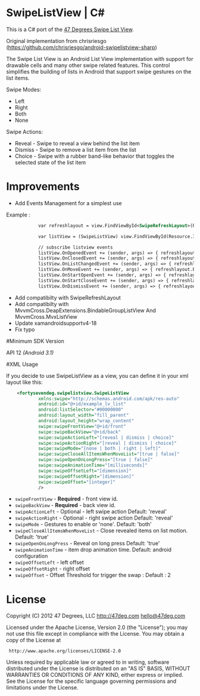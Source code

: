 SwipeListView | C#
===========================

This is a C# port of the [47 Degrees Swipe List View](https://github.com/47deg/android-swipelistview). 

Original implementation from chrisriesgo (https://github.com/chrisriesgo/android-swipelistview-sharp)

The Swipe List View is an Android List View implementation with support for drawable cells and many other swipe related features. This control simplifies the building of lists in Android that support swipe gestures on the list items. Swipe Modes:
* Left* Right* Both* NoneSwipe Actions:
* Reveal - Swipe to reveal a view behind the list item* Dismiss - Swipe to remove a list item from the list* Choice - Swipe with a rubber band-like behavior that toggles the selected state of the list item

# Improvements

- Add Events Management for a simplest use 

Example :
```xml
            var refreshlayout = view.FindViewById<SwipeRefreshLayout>(Resource.Id.refresh_layout);

            var listView = (SwipeListView) view.FindViewById(Resource.Id.listview);

            // subscribe listview events
            listView.OnOpenedEvent += (sender, args) => { refreshlayout.Enabled = false; };
            listView.OnClosedEvent += (sender, args) => { refreshlayout.Enabled = true; };
            listView.OnListChangedEvent += (sender, args) => { refreshlayout.Enabled = true; };
            listView.OnMoveEvent += (sender, args) => { refreshlayout.Enabled = false; };
            listView.OnStartOpenEvent += (sender, args) => { refreshlayout.Enabled = false; };
            listView.OnStartCloseEvent += (sender, args) => { refreshlayout.Enabled = true; };
            listView.OnDismissEvent += (sender, args) => { refreshlayout.Enabled = true; };
```

- Add compatibilty with SwipeRefreshLayout
- Add compatibilty with MvvmCross.DeapExtensions.BindableGroupListView And MvvmCross.MvxListView
- Update xamandroidsupportv4-18
- Fix typo
#Minimum SDK Version
API 12 *(Android 3.1)*

#XML Usage

If you decide to use SwipeListView as a view, you can define it in your xml layout like this:

```xml
	<fortysevendeg.swipelistview.SwipeListView
            xmlns:swipe="http://schemas.android.com/apk/res-auto"
            android:id="@+id/example_lv_list"
            android:listSelector="#00000000"
            android:layout_width="fill_parent"
            android:layout_height="wrap_content"
            swipe:swipeFrontView="@+id/front"
            swipe:swipeBackView="@+id/back"
            swipe:swipeActionLeft="[reveal | dismiss | choice]"
            swipe:swipeActionRight="[reveal | dismiss | choice]"
            swipe:swipeMode="[none | both | right | left]"
            swipe:swipeCloseAllItemsWhenMoveList="[true | false]"
            swipe:swipeOpenOnLongPress="[true | false]"
            swipe:swipeAnimationTime="[milliseconds]"
            swipe:swipeOffsetLeft="[dimension]"
            swipe:swipeOffsetRight="[dimension]"
			swipe:swipeOffset="[integer]"
            />
```

* `swipeFrontView` - **Required** - front view id.
* `swipeBackView` - **Required** - back view id.
* `swipeActionLeft` - Optional - left swipe action Default: 'reveal'
* `swipeActionRight` - Optional - right swipe action Default: 'reveal'
* `swipeMode` - Gestures to enable or 'none'. Default: 'both'
* `swipeCloseAllItemsWhenMoveList` - Close revealed items on list motion. Default: 'true'
* `swipeOpenOnLongPress` - Reveal on long press Default: 'true'
* `swipeAnimationTime` - item drop animation time. Default: android configuration
* `swipeOffsetLeft` - left offset
* `swipeOffsetRight` - right offset
* `swipeOffset` - Offset Threshold for trigger the swap : Default : 2 

# License

Copyright (C) 2012 47 Degrees, LLC
http://47deg.com
hello@47deg.com

Licensed under the Apache License, Version 2.0 (the "License");
you may not use this file except in compliance with the License.
You may obtain a copy of the License at

     http://www.apache.org/licenses/LICENSE-2.0

Unless required by applicable law or agreed to in writing, software
distributed under the License is distributed on an "AS IS" BASIS,
WITHOUT WARRANTIES OR CONDITIONS OF ANY KIND, either express or implied.
See the License for the specific language governing permissions and
limitations under the License.